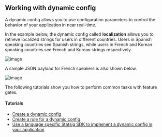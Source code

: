 ## Working with dynamic config
A dynamic config allows you to use configuration parameters to control the behavior of your application in near real-time. 

In the example below, 
the dynamic config called **localization** allows you to retrieve localized strings for users in different countries. 
Users in Spanish speaking countries see Spanish strings, while users in French and Korean speaking countries see French and Korean strings respectively. 


![image](https://user-images.githubusercontent.com/1315028/129110998-d2d1cb31-cd87-4f93-81f0-21ab64565763.png)


A sample JSON payload for French speakers is also shown below.

![image](https://user-images.githubusercontent.com/1315028/129111399-c3f0354e-f55d-43fc-b49c-f74eac89bc11.png)


The following tutorials show you how to perform common tasks with feature gates.

#### Tutorials
- [Create a dynamic config](https://docs.statsig.com/dynamic-config/create-new)
- [Create a rule for a dynamic config](https://docs.statsig.com/dynamic-config/add-rule)
- [Use a language specific Statsig SDK to implement a dynamic config in your application](https://docs.statsig.com/dynamic-config/implement)




